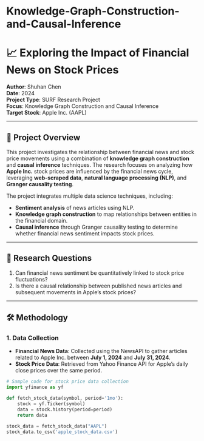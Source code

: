 # Knowledge-Graph-Construction-and-Causal-Inference
# 📈 Exploring the Impact of Financial News on Stock Prices

**Author**: Shuhan Chen  
**Date**: 2024  
**Project Type**: SURF Research Project  
**Focus**: Knowledge Graph Construction and Causal Inference  
**Target Stock**: Apple Inc. (AAPL)

---

## 📜 Project Overview
This project investigates the relationship between financial news and stock price movements using a combination of **knowledge graph construction** and **causal inference** techniques. The research focuses on analyzing how **Apple Inc.** stock prices are influenced by the financial news cycle, leveraging **web-scraped data**, **natural language processing (NLP)**, and **Granger causality testing**.

The project integrates multiple data science techniques, including:
- **Sentiment analysis** of news articles using NLP.
- **Knowledge graph construction** to map relationships between entities in the financial domain.
- **Causal inference** through Granger causality testing to determine whether financial news sentiment impacts stock prices.

---

## 🔑 Research Questions
1. Can financial news sentiment be quantitatively linked to stock price fluctuations?
2. Is there a causal relationship between published news articles and subsequent movements in Apple’s stock prices?

---

## 🛠️ Methodology

### 1. Data Collection
- **Financial News Data**: Collected using the NewsAPI to gather articles related to Apple Inc. between **July 1, 2024** and **July 31, 2024**.
- **Stock Price Data**: Retrieved from Yahoo Finance API for Apple’s daily close prices over the same period.

```python
# Sample code for stock price data collection
import yfinance as yf

def fetch_stock_data(symbol, period='1mo'):
    stock = yf.Ticker(symbol)
    data = stock.history(period=period)
    return data

stock_data = fetch_stock_data("AAPL")
stock_data.to_csv('apple_stock_data.csv')

